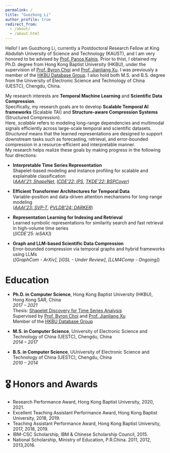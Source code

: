 ```yaml
---
permalink: /
title: "Guozhong Li"
author_profile: true
redirect_from: 
  - /about/
  - /about.html
---
```


Hello! I am Guozhong Li, currently a Postdoctoral Research Fellow at King Abdullah University of Science and Technology (KAUST), and I am very honored to be advised by [Prof. Panos Kalnis](https://scholar.google.com/citations?user=-NdSrrYAAAAJ). 
Prior to thist, I obtained my Ph.D. degree from Hong Kong Baptist University (HKBU), under the supervision of [Prof. Byron Choi](https://www.comp.hkbu.edu.hk/~bchoi/) and [Prof. Jianliang Xu](https://www.comp.hkbu.edu.hk/~xujl/). 
I was previously a member of the [HKBU Database Group](https://www.comp.hkbu.edu.hk/~db/).
I also hold both M.S. and B.S. degree from the University of Electronic Science and Technology of China (UESTC), Chengdu, China. 

My research interests are **Temporal Machine Learning** and **Scientific Data Compression**.  
Specifically, my research goals are to develop **Scalable Temporal AI frameworks** (Scalable TAI) and **Structure-aware Compression Systems** (Structured Compression).  
Here, *scalable* refers to modeling long-range dependencies and multimodal signals efficiently across large-scale temporal and scientific datasets.  
*Structured* means that the learned representations are designed to support downstream tasks such as forecasting, retrieval, and error-bounded compression in a resource-efficient and interpretable manner.  
My research helps realize these goals by making progress in the following four directions:

- **Interpretable Time Series Representation**  
  Shapelet-based modeling and instance profiling for scalable and explainable classification  
  (*[AAAI'21: ShapeNet](https://ojs.aaai.org/index.php/AAAI/article/view/17018)*, *[ICDE'22: IPS](https://ieeexplore.ieee.org/document/9835498)*, *[TKDE'22: BSPCover](https://ieeexplore.ieee.org/document/9096567)*)

- **Efficient Transformer Architectures for Temporal Data**  
  Variable-position and data-driven attention mechanisms for long-range modeling  
  (*[AAAI'23: SVP-T](https://ojs.aaai.org/index.php/AAAI/article/view/26359)*, *[PVLDB'24: DARKER](https://dl.acm.org/doi/10.14778/3681954.3681996)*)

- **Representation Learning for Indexing and Retrieval**  
  Learned symbolic representations for similarity search and fast retrieval in high-volume time series  
  (*[ICDE'25: leSAX]*)

- **Graph and LLM-based Scientific Data Compression**  
  Error-bounded compression via temporal graphs and hybrid frameworks using LLMs  
  (*[GraphCom - ArXiv]*, *[iGSL - Under Review]*, *[LLM4Comp - Ongoing]*)

# Education

- **Ph.D. in Computer Science**, Hong Kong Baptist University (HKBU), Hong Kong SAR, China   
  *2017 – 2021*    
  Thesis: [Shapelet Discovery for Time Series Analysis](https://scholars.hkbu.edu.hk/ws/portalfiles/portal/56785314/RPG_PHD_2021_10_20_E2_R35_T.pdf)   
  Supervised by [Prof. Byron Choi](https://www.comp.hkbu.edu.hk/~bchoi/) and [Prof. Jianliang Xu](https://www.comp.hkbu.edu.hk/~xujl/)  
  Member of the [HKBU Database Group](https://www.comp.hkbu.edu.hk/~db/)

- **M.S. in Computer Science**, University of Electronic Science and Technology of China (UESTC), Chengdu, China  
  *2014 – 2017*

- **B.S. in Computer Science**, UUniversity of Electronic Science and Technology of China (UESTC), Chengdu, China  
  *2010 – 2014*


# 🎖 Honors and Awards

- Research Performance Award, Hong Kong Baptist University, 2020, 2021.
- Excellent Teaching Assistant Performance Award, Hong Kong Baptist University, 2018, 2019.
- Teaching Assistant Performance Award, Hong Kong Baptist University, 2017, 2018, 2019.
- IBM-CSC Scholarship, IBM \& Chinese Scholarship Council, 2015.
- National Scholarship, Ministry of Education, P.R.China. 2011, 2012, 2013,2016.
